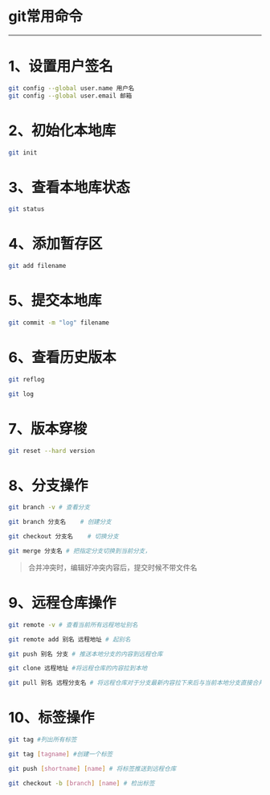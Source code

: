 # git常用命令

---

# 1、设置用户签名

```bash
git config --global user.name 用户名
git config --global user.email 邮箱
```

# 2、初始化本地库

```bash
git init
```

# 3、查看本地库状态

```bash
git status
```

# 4、添加暂存区

```bash
git add filename
```

# 5、提交本地库

```bash
git commit -m "log" filename
```

# 6、查看历史版本

```bash
git reflog

git log
```

# 7、版本穿梭

```bash
git reset --hard version
```

# 8、分支操作

```bash
git branch -v # 查看分支

git branch 分支名    # 创建分支

git checkout 分支名  	# 切换分支

git merge 分支名 # 把指定分支切换到当前分支，
```

> 合并冲突时，编辑好冲突内容后，提交时候不带文件名
> 

# 9、远程仓库操作

```bash
git remote -v # 查看当前所有远程地址别名

git remote add 别名 远程地址 # 起别名

git push 别名 分支 # 推送本地分支的内容到远程仓库

git clone 远程地址 #将远程仓库的内容拉到本地

git pull 别名 远程分支名 # 将远程仓库对于分支最新内容拉下来后与当前本地分支直接合并

```

# 10、标签操作

```bash
git tag #列出所有标签

git tag [tagname] #创建一个标签

git push [shortname] [name] # 将标签推送到远程仓库

git checkout -b [branch] [name] # 检出标签
```